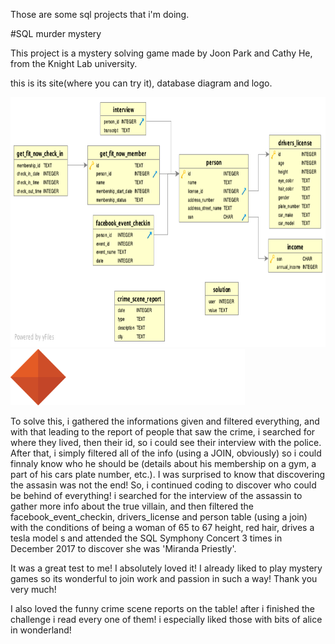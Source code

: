 Those are some sql projects that i'm doing.



#SQL murder mystery


This project is a mystery solving game made by Joon Park and Cathy He, from the Knight Lab university.

this is its site(where you can try it), database diagram and logo.

<img src="SQLMystery/images/murdermystery.png" height="400">

<img src="SQLMystery/images/knightlab.png" height="90">


To solve this, i gathered the informations given and filtered everything, and with that leading to the report of people that saw the crime, i searched for where they lived, then their id, so i could see their interview with the police. After that, i simply filtered all of the info (using a JOIN, obviously) so i could finnaly know who he should be (details about his membership on a gym, a part of his cars plate number, etc.). I was surprised to know that discovering the assasin was not the end! So, i continued coding to discover who could be behind of everything! i searched for the interview of the assassin to gather more info about the true villain, and then filtered the facebook_event_checkin, drivers_license and person table (using a join) with the conditions of being a woman of 65 to 67 height, red hair, drives a tesla model s and attended the SQL Symphony Concert 3 times in December 2017 to discover she was 'Miranda Priestly'. 

It was a great test to me! I absolutely loved it! I already liked to play mystery games so its wonderful to join work and passion in such a way! Thank you very much! 

I also loved the funny crime scene reports on the table! after i finished the challenge i read every one of them! i especially liked those with bits of alice in wonderland!
